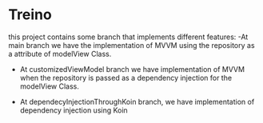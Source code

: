 # Treino
this project contains some branch that implements different features:
-At main branch we have the implementation of MVVM using the repository as a attribute of modelView 
Class.
- At customizedViewModel branch we have implementation of MVVM when the repository is passed as a 
dependency injection for the modelView Class.
  
- At dependecyInjectionThroughKoin branch, we have implementation  of dependency injection using 
  Koin